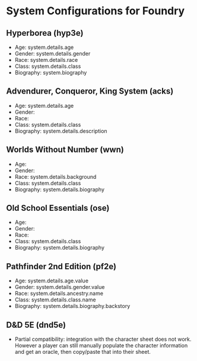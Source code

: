 # System Configurations for Foundry

## Hyperborea (hyp3e)
- Age: system.details.age
- Gender: system.details.gender
- Race: system.details.race
- Class: system.details.class
- Biography: system.biography

## Advendurer, Conqueror, King System (acks)
- Age: system.details.age
- Gender: 
- Race: 
- Class: system.details.class
- Biography: system.details.description

## Worlds Without Number (wwn)
- Age: 
- Gender: 
- Race: system.details.background
- Class: system.details.class
- Biography: system.details.biography

## Old School Essentials (ose)
- Age: 
- Gender: 
- Race: 
- Class: system.details.class
- Biography: system.details.biography

## Pathfinder 2nd Edition (pf2e)
- Age: system.details.age.value
- Gender: system.details.gender.value
- Race: system.details.ancestry.name
- Class: system.details.class.name
- Biography: system.details.biography.backstory

## D&D 5E (dnd5e)
- Partial compatibility: integration with the character sheet does not work. However a player can still manually populate the character information and get an oracle, then copy/paste that into their sheet.

